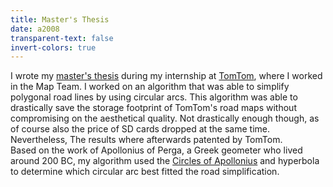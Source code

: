 ```yaml
---
title: Master's Thesis
date: a2008
transparent-text: false
invert-colors: true
---
```


<section>
  <span>
    I wrote my <a href="{{ site.baseurl }}/files/thesis.pdf">master's thesis</a> during my internship at <a href="http://www.tomtom.com/en_gb/">TomTom</a>, where I worked in the Map Team. I worked on an algorithm that was able to simplify polygonal road lines by using circular arcs. This algorithm was able to drastically save the storage footprint of TomTom's road maps without compromising on the aesthetical quality. Not drastically enough though, as of course also the price of SD cards dropped at the same time. Nevertheless, The results where afterwards patented by TomTom.
  </span>
</section>

<section>
  <span>
    Based on the work of Apollonius of Perga, a Greek geometer who lived around 200 BC, my algorithm used the <a href="http://en.wikipedia.org/wiki/Circles_of_Apollonius">Circles of Apollonius</a> and hyperbola to determine which circular arc best fitted the road simplification.
  </span>
</section>
